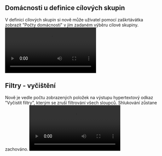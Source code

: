 ﻿---
categories: [fenix]
layout: fenix
---
## Domácnosti u definice cílových skupin 
V definici cílových skupin si nově může uživatel pomocí zaškrtávátka zobrazit "Počty domácností" v jím zadaném výběru cílové skupiny. 
<video src="{{site.url}}/data/1_domacnosti.mp4" type="video/mp4" controls></video>

## Filtry - vyčištění
Nově je vedle počtu zobrazených položek na výstupu hypertextový odkaz "Vyčistit filtry", kterým se zruší filtrování všech sloupců.
Shlukování zůstane zachováno.
<video src="{{site.url}}/data/2_filtry.mp4" type="video/mp4" controls></video>

